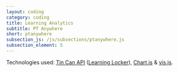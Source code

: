 ```yaml
---
layout: coding
category: coding
title: Learning Analytics
subtitle: PT Anywhere
short: ptanywhere
subsection_js: /js/subsections/ptanywhere.js
subsection_element: 5
---
```


Technologies used: [Tin Can API](https://tincanapi.com/) ([Learning Locker](http://learninglocker.net/)), [Chart.js](http://www.chartjs.org/) & [vis.js](http://visjs.org/).
